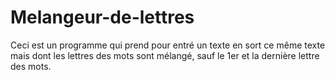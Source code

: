 # Melangeur-de-lettres
Ceci est un programme qui prend pour entré un texte en sort ce même texte mais dont les lettres des mots sont mélangé, sauf le 1er et la dernière lettre des mots.

